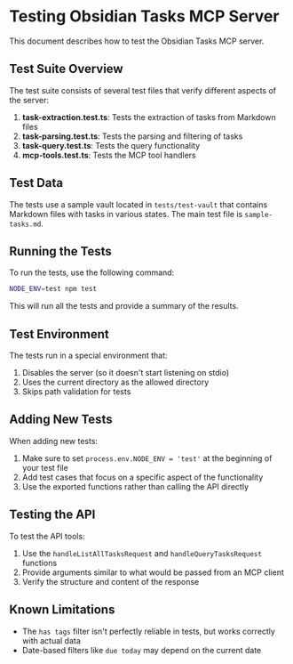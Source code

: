 # Testing Obsidian Tasks MCP Server

This document describes how to test the Obsidian Tasks MCP server.

## Test Suite Overview

The test suite consists of several test files that verify different aspects of the server:

1. **task-extraction.test.ts**: Tests the extraction of tasks from Markdown files
2. **task-parsing.test.ts**: Tests the parsing and filtering of tasks
3. **task-query.test.ts**: Tests the query functionality
4. **mcp-tools.test.ts**: Tests the MCP tool handlers

## Test Data

The tests use a sample vault located in `tests/test-vault` that contains Markdown files with tasks in various states. The main test file is `sample-tasks.md`.

## Running the Tests

To run the tests, use the following command:

```bash
NODE_ENV=test npm test
```

This will run all the tests and provide a summary of the results.

## Test Environment

The tests run in a special environment that:

1. Disables the server (so it doesn't start listening on stdio)
2. Uses the current directory as the allowed directory
3. Skips path validation for tests

## Adding New Tests

When adding new tests:

1. Make sure to set `process.env.NODE_ENV = 'test'` at the beginning of your test file
2. Add test cases that focus on a specific aspect of the functionality
3. Use the exported functions rather than calling the API directly

## Testing the API

To test the API tools:

1. Use the `handleListAllTasksRequest` and `handleQueryTasksRequest` functions
2. Provide arguments similar to what would be passed from an MCP client
3. Verify the structure and content of the response

## Known Limitations

- The `has tags` filter isn't perfectly reliable in tests, but works correctly with actual data
- Date-based filters like `due today` may depend on the current date